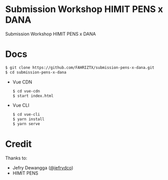 # Submission Workshop HIMIT PENS x DANA
Submission Workshop HIMIT PENS x DANA

# Docs

  ```sh
  $ git clone https://github.com/FAHRIZTX/submission-pens-x-dana.git
  $ cd submission-pens-x-dana
  ```

- Vue CDN
  ```sh
  $ cd vue-cdn
  $ start index.html
  ```
 
- Vue CLI
  ```sh
  $ cd vue-cli
  $ yarn install
  $ yarn serve
  ```
  
# Credit
Thanks to:
- Jefry Dewangga ([@jefrydco](https://github.com/jefrydco))
- HIMIT PENS
  
